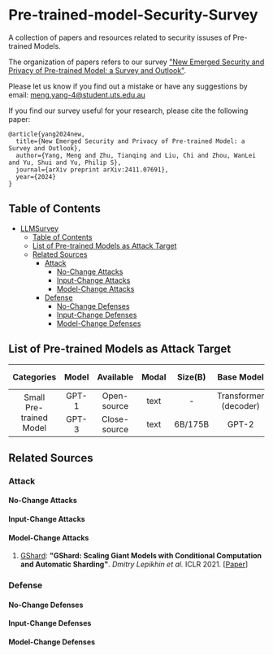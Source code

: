 # Pre-trained-model-Security-Survey

A collection of papers and resources related to security issuses of Pre-trained Models.

The organization of papers refers to our survey ["New Emerged Security and Privacy of Pre-trained Model: a Survey and Outlook"](https://arxiv.org/abs/2411.07691).

Please let us know if you find out a mistake or have any suggestions by email: meng.yang-4@student.uts.edu.au

If you find our survey useful for your research, please cite the following paper:

```
@article{yang2024new,
  title={New Emerged Security and Privacy of Pre-trained Model: a Survey and Outlook},
  author={Yang, Meng and Zhu, Tianqing and Liu, Chi and Zhou, WanLei and Yu, Shui and Yu, Philip S},
  journal={arXiv preprint arXiv:2411.07691},
  year={2024}
}
```


## Table of Contents

- [LLMSurvey](#Pre-trained-model-Security-Survey)
  - [Table of Contents](#table-of-contents)
  - [List of Pre-trained Models as Attack Target](List-of-Pre-trained-Models-as-Attack-Target)
  - [Related Sources](#related-sources)
    - [Attack](#attack)
      - [No-Change Attacks](#No-Change-Attacks)
      - [Input-Change Attacks](#Input-Change-Attacks)
      - [Model-Change Attacks](#Model-Change-Attacks)
    - [Defense](#defense)
      - [No-Change Defenses](#No-Change-Defenses)
      - [Input-Change Defenses](#Input-Change-Defenses)
      - [Model-Change Defenses](#Model-Change-Defenses)

## List of Pre-trained Models as Attack Target

<table class="tg">
<thead>
  <tr>
    <th class="tg-nrix" align="center" rowspan="2">Categories</th>
    <th class="tg-0lax" align="center" rowspan="2">Model</th>
    <th class="tg-baqh" align="center" rowspan="2">Available</th>
    <th class="tg-0lax" align="center" rowspan="2">Modal</th>
    <th class="tg-baqh" align="center" rowspan="2">Size(B)</th>
    <th class="tg-0lax" align="center" rowspan="2">Base Model</th>
    <th class="tg-baqh" align="center" rowspan="2">Release Time</th>
  </tr>
  <tr>
  </tr>
  </thead>
  <tbody>
  <tr>
    <td class="tg-nrix" align="center" rowspan="27"> Small <br> Pre-trained Model</td>
    <td class="tg-0lax" align="center" rowspan="2">GPT-1</td>
    <td class="tg-baqh" align="center" rowspan="2">Open-source</td>
    <td class="tg-0lax" align="center" rowspan="2">text</td>
    <td class="tg-baqh" align="center" rowspan="2">-</td>
    <td class="tg-0lax" align="center" rowspan="2">Transformer (decoder)</td>
    <td class="tg-baqh" align="center" rowspan="2">Jun-2018</td>
  </tr>
  <tr>
    <td class="tg-0lax" align="center" rowspan="2">BERT</td>
    <td class="tg-baqh" align="center" rowspan="2">Open-source</td>
    <td class="tg-0lax" align="center" rowspan="2">text</td>
    <td class="tg-baqh" align="center" rowspan="2">330MB</td>
    <td class="tg-0lax" align="center" rowspan="2">Transformer (Encoder)</td>
    <td class="tg-baqh" align="center" rowspan="2">Oct-2018</td>
  </tr>
  <tr>
    <td class="tg-0lax" align="center" rowspan="2">GPT-3</td>
    <td class="tg-baqh" align="center" rowspan="2">Close-source</td>
    <td class="tg-0lax" align="center" rowspan="2">text</td>
    <td class="tg-baqh" align="center" rowspan="2">6B/175B</td>
    <td class="tg-0lax" align="center" rowspan="2">GPT-2</td>
    <td class="tg-baqh" align="center" rowspan="2">May-2020</td>
  </tr>
  <tr>
    <td class="tg-0lax" align="center" rowspan="2">GPT-3.5</td>
    <td class="tg-baqh" align="center" rowspan="2">Close-source</td>
    <td class="tg-0lax" align="center" rowspan="2">text</td>
    <td class="tg-baqh" align="center" rowspan="2">-</td>
    <td class="tg-0lax" align="center" rowspan="2">GPT-3</td>
    <td class="tg-baqh" align="center" rowspan="2">Mar-2022</td>
  </tr>
</tbody>
</table>

  

## Related Sources

### Attack
#### No-Change Attacks

#### Input-Change Attacks

#### Model-Change Attacks

1. <u>GShard</u>: **"GShard: Scaling Giant Models with Conditional Computation and Automatic Sharding"**. *Dmitry Lepikhin et al.* ICLR 2021. [[Paper](http://arxiv.org/abs/2006.16668v1)]


### Defense
#### No-Change Defenses

#### Input-Change Defenses

#### Model-Change Defenses


